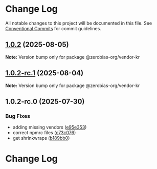 # Change Log

All notable changes to this project will be documented in this file.
See [Conventional Commits](https://conventionalcommits.org) for commit guidelines.

## [1.0.2](https://github.com/zerobias-org/vendor/compare/@zerobias-org/vendor-kr@1.0.2-rc.1...@zerobias-org/vendor-kr@1.0.2) (2025-08-05)

**Note:** Version bump only for package @zerobias-org/vendor-kr





## [1.0.2-rc.1](https://github.com/zerobias-org/vendor/compare/@zerobias-org/vendor-kr@1.0.2-rc.0...@zerobias-org/vendor-kr@1.0.2-rc.1) (2025-08-04)

**Note:** Version bump only for package @zerobias-org/vendor-kr





## 1.0.2-rc.0 (2025-07-30)


### Bug Fixes

* adding missing vendors ([e95e353](https://github.com/zerobias-org/vendor/commit/e95e35309a1812973f4536f535eee460edc5414c))
* correct npmrc files ([c73c076](https://github.com/zerobias-org/vendor/commit/c73c0761e1e567cc0c2f0f8179725016d11caf8c))
* get shrinkwraps ([b189bb0](https://github.com/zerobias-org/vendor/commit/b189bb0cf53ad66427530ccc0eab7824527942d3))





# Change Log
